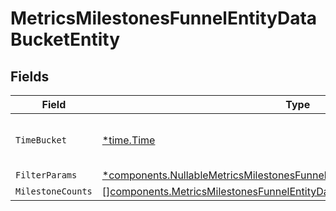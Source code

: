 # MetricsMilestonesFunnelEntityDataBucketEntity


## Fields

| Field                                                                                                                                                                         | Type                                                                                                                                                                          | Required                                                                                                                                                                      | Description                                                                                                                                                                   |
| ----------------------------------------------------------------------------------------------------------------------------------------------------------------------------- | ----------------------------------------------------------------------------------------------------------------------------------------------------------------------------- | ----------------------------------------------------------------------------------------------------------------------------------------------------------------------------- | ----------------------------------------------------------------------------------------------------------------------------------------------------------------------------- |
| `TimeBucket`                                                                                                                                                                  | [*time.Time](https://pkg.go.dev/time#Time)                                                                                                                                    | :heavy_minus_sign:                                                                                                                                                            | The start datetime for the period                                                                                                                                             |
| `FilterParams`                                                                                                                                                                | [*components.NullableMetricsMilestonesFunnelEntityDataBucketFilterParamsEntity](../../models/components/nullablemetricsmilestonesfunnelentitydatabucketfilterparamsentity.md) | :heavy_minus_sign:                                                                                                                                                            | N/A                                                                                                                                                                           |
| `MilestoneCounts`                                                                                                                                                             | [][components.MetricsMilestonesFunnelEntityDataBucketMilestoneCountEntity](../../models/components/metricsmilestonesfunnelentitydatabucketmilestonecountentity.md)            | :heavy_minus_sign:                                                                                                                                                            | N/A                                                                                                                                                                           |